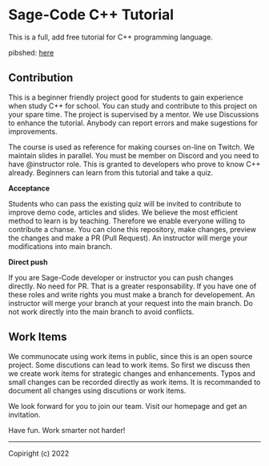 # Sage-Code C++ Tutorial 

This is a full, add free tutorial for C++ programming language.

pibshed: [here](https://sage-cse.vercel.app/cpp)

## Contribution

This is a beginner friendly project good for students to gain experience when study C++ for school. You can study and contribute to this project on your spare time. The project is supervised by a mentor. We use Discussions to enhance the tutorial. Anybody can report errors and make sugestions for improvements.

The course is used as reference for making courses on-line on Twitch. We maintain slides in parallel. You must be member on Discord and you need to have @instructor role. This is granted to developers who prove to know C++ already. Beginners can learn from this tutorial and take a quiz.

**Acceptance**

Students who can pass the existing quiz will be invited to contribute to improve demo code, articles and slides. We believe the most efficient method to learn is by teaching. Therefore we enable everyone willing to contribute a chanse. You can clone this repository, make changes, preview the changes and make a PR (Pull Request). An instructor will merge your modifications into main branch.

**Direct push**

If you are Sage-Code developer or instructor you can push changes directly. No need for PR. That is a greater responsability. If you have one of these roles and write rights you must make a branch for developement. An instructor will merge your branch at your request into the main branch. Do not work directly into the main branch to avoid conflicts.

## Work Items

We communocate using work items in public, since this is an open source project. Some discutions can lead to work items. So first we discuss then we create work items for strategic changes and enhancements. Typos and small changes can be recorded directly as work items. It is recommanded to document all changes using discutions or work items.

We look forward for you to join our team. Visit our homepage and get an invitation.

Have fun. Work smarter not harder!

---
Copiright (c) 2022
